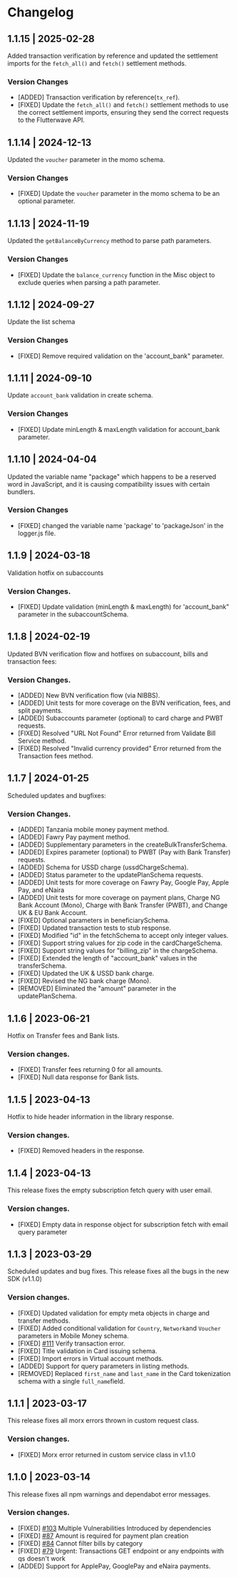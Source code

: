# Changelog
## 1.1.15 | 2025-02-28
Added transaction verification by reference and updated the settlement imports for the `fetch_all()` and `fetch()` settlement methods. 

### Version Changes
- [ADDED] Transaction verification by reference(`tx_ref`).
- [FIXED] Update the `fetch_all()` and `fetch()` settlement methods to use the correct settlement imports, ensuring they send the correct requests to the Flutterwave API.

## 1.1.14 | 2024-12-13
Updated the `voucher` parameter in the momo schema.

### Version Changes
- [FIXED] Update the `voucher` parameter in the momo schema to be an optional parameter.

## 1.1.13 | 2024-11-19
Updated the `getBalanceByCurrency` method to parse path parameters.

### Version Changes
- [FIXED] Update the `balance_currency` function in the Misc object to exclude queries when parsing a path parameter.

## 1.1.12 | 2024-09-27
Update the list schema

### Version Changes
- [FIXED] Remove required validation on the 'account_bank" parameter.

## 1.1.11 | 2024-09-10
Update `account_bank` validation in create schema.

### Version Changes
- [FIXED] Update minLength & maxLength validation for account_bank parameter.

## 1.1.10 | 2024-04-04
Updated the variable name "package" which happens to be a reserved word in JavaScript, and it is causing compatibility issues with certain bundlers.

### Version Changes
- [FIXED] changed the variable name 'package' to 'packageJson' in the logger.js file.

## 1.1.9 | 2024-03-18
Validation hotfix on subaccounts

### Version Changes.
- [FIXED] Update validation (minLength & maxLength) for 'account_bank" parameter in the subaccountSchema.

## 1.1.8 | 2024-02-19
Updated BVN verification flow and hotfixes on subaccount, bills and transaction fees:

### Version Changes.
- [ADDED] New BVN verification flow (via NIBBS).
- [ADDED] Unit tests for more coverage on the BVN verification, fees, and split payments.
- [ADDED] Subaccounts parameter (optional) to card charge and PWBT requests.
- [FIXED] Resolved "URL Not Found" Error returned from Validate Bill Service method.
- [FIXED] Resolved "Invalid currency provided" Error returned from the Transaction fees method.

## 1.1.7 | 2024-01-25
Scheduled updates and bugfixes:

### Version Changes.
- [ADDED] Tanzania mobile money payment method.
- [ADDED] Fawry Pay payment method.
- [ADDED] Supplementary parameters in the createBulkTransferSchema.
- [ADDED] Expires parameter (optional) to PWBT (Pay with Bank Transfer) requests.
- [ADDED] Schema for USSD charge (ussdChargeSchema).
- [ADDED] Status parameter to the updatePlanSchema requests.
- [ADDED] Unit tests for more coverage on Fawry Pay, Google Pay, Apple Pay, and eNaira
- [ADDED] Unit tests for more coverage on payment plans, Charge NG Bank Account (Mono), Charge with Bank Transfer (PWBT), and Change UK & EU Bank Account.
- [FIXED] Optional parameters in beneficiarySchema.
- [FIXED] Updated transaction tests to stub response.
- [FIXED] Modified "id" in the fetchSchema to accept only integer values.
- [FIXED] Support string values for zip code in the cardChargeSchema.
- [FIXED] Support string values for "billing_zip" in the chargeSchema.
- [FIXED] Extended the length of "account_bank" values in the transferSchema.
- [FIXED] Updated the UK & USSD bank charge.
- [FIXED] Revised the NG bank charge (Mono).
- [REMOVED] Eliminated the "amount" parameter in the updatePlanSchema.

## 1.1.6 | 2023-06-21
Hotfix on Transfer fees and Bank lists.
### Version changes.
- [FIXED] Transfer fees returning 0 for all amounts.
- [FIXED] Null data response for Bank lists.

## 1.1.5 | 2023-04-13
Hotfix to hide header information in the library response.
### Version changes.
- [FIXED] Removed headers in the response.

## 1.1.4 | 2023-04-13
This release fixes the empty subscription fetch query with user email.
### Version changes.
- [FIXED] Empty data in response object for subscription fetch with email query parameter


## 1.1.3 | 2023-03-29
Scheduled updates and bug fixes. This release fixes all the bugs in the new SDK (v1.1.0)
### Version changes.
- [FIXED] Updated validation for empty meta objects in charge and transfer methods.
- [FIXED] Added conditional validation for `Country`, `Network`and `Voucher` parameters in Mobile Money schema.
- [FIXED] [#111](https://github.com/Flutterwave/Node/issues/111) Verify transaction error.
- [FIXED] Title validation in Card issuing schema.
- [FIXED] Import errors in Virtual account methods.
- [ADDED] Support for query parameters in listing methods.
- [REMOVED] Replaced `first_name` and `last_name` in the Card tokenization schema with a single `full_name`field.

## 1.1.1 | 2023-03-17
This release fixes all morx errors thrown in custom request class.
### Version changes.
- [FIXED] Morx error returned in custom service class in v1.1.0

## 1.1.0 | 2023-03-14
This release fixes all npm warnings and dependabot error messages.
### Version changes.
- [FIXED] [#103](https://github.com/Flutterwave/Node/issues/103)  Multiple Vulnerabilities Introduced by dependencies
- [FIXED] [#87](https://github.com/Flutterwave/Node/issues/87)  Amount is required for payment plan creation
- [FIXED] [#84](https://github.com/Flutterwave/Node/issues/84)  Cannot filter bills by category
- [FIXED] [#79](https://github.com/Flutterwave/Node/issues/79)  Urgent: Transactions GET endpoint or any endpoints with qs doesn't work
- [ADDED] Support for ApplePay, GooglePay and eNaira payments.

